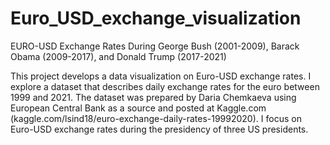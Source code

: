 # Euro_USD_exchange_visualization
EURO-USD Exchange Rates During George Bush (2001-2009), Barack Obama (2009-2017), and Donald Trump (2017-2021)

This project develops a data visualization on Euro-USD exchange rates. I explore a dataset that describes daily exchange rates for the euro between 1999 and 2021. The dataset was prepared by Daria Chemkaeva using European Central Bank as a source and posted at Kaggle.com (kaggle.com/lsind18/euro-exchange-daily-rates-19992020). I focus on Euro-USD exchange rates during the presidency of three US presidents.
